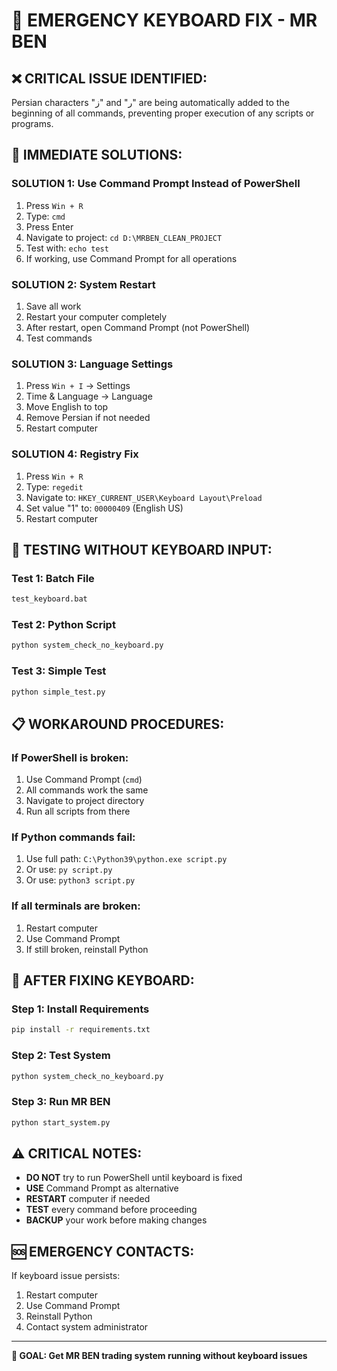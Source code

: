 # 🚨 EMERGENCY KEYBOARD FIX - MR BEN

## ❌ **CRITICAL ISSUE IDENTIFIED:**
Persian characters "ز" and "ر" are being automatically added to the beginning of all commands, preventing proper execution of any scripts or programs.

## 🎯 **IMMEDIATE SOLUTIONS:**

### **SOLUTION 1: Use Command Prompt Instead of PowerShell**
1. Press `Win + R`
2. Type: `cmd`
3. Press Enter
4. Navigate to project: `cd D:\MRBEN_CLEAN_PROJECT`
5. Test with: `echo test`
6. If working, use Command Prompt for all operations

### **SOLUTION 2: System Restart**
1. Save all work
2. Restart your computer completely
3. After restart, open Command Prompt (not PowerShell)
4. Test commands

### **SOLUTION 3: Language Settings**
1. Press `Win + I` → Settings
2. Time & Language → Language
3. Move English to top
4. Remove Persian if not needed
5. Restart computer

### **SOLUTION 4: Registry Fix**
1. Press `Win + R`
2. Type: `regedit`
3. Navigate to: `HKEY_CURRENT_USER\Keyboard Layout\Preload`
4. Set value "1" to: `00000409` (English US)
5. Restart computer

## 🧪 **TESTING WITHOUT KEYBOARD INPUT:**

### **Test 1: Batch File**
```cmd
test_keyboard.bat
```

### **Test 2: Python Script**
```cmd
python system_check_no_keyboard.py
```

### **Test 3: Simple Test**
```cmd
python simple_test.py
```

## 📋 **WORKAROUND PROCEDURES:**

### **If PowerShell is broken:**
1. Use Command Prompt (`cmd`)
2. All commands work the same
3. Navigate to project directory
4. Run all scripts from there

### **If Python commands fail:**
1. Use full path: `C:\Python39\python.exe script.py`
2. Or use: `py script.py`
3. Or use: `python3 script.py`

### **If all terminals are broken:**
1. Restart computer
2. Use Command Prompt
3. If still broken, reinstall Python

## 🚀 **AFTER FIXING KEYBOARD:**

### **Step 1: Install Requirements**
```cmd
pip install -r requirements.txt
```

### **Step 2: Test System**
```cmd
python system_check_no_keyboard.py
```

### **Step 3: Run MR BEN**
```cmd
python start_system.py
```

## ⚠️ **CRITICAL NOTES:**

- **DO NOT** try to run PowerShell until keyboard is fixed
- **USE** Command Prompt as alternative
- **RESTART** computer if needed
- **TEST** every command before proceeding
- **BACKUP** your work before making changes

## 🆘 **EMERGENCY CONTACTS:**

If keyboard issue persists:
1. Restart computer
2. Use Command Prompt
3. Reinstall Python
4. Contact system administrator

---

**🎯 GOAL: Get MR BEN trading system running without keyboard issues** 